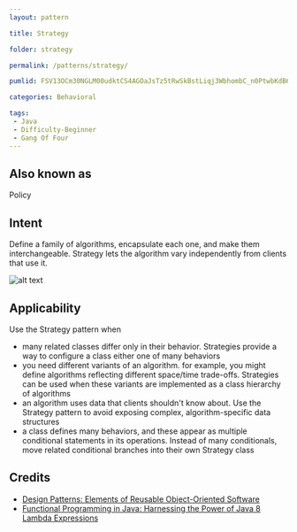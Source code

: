```yaml
---
layout: pattern

title: Strategy

folder: strategy

permalink: /patterns/strategy/

pumlid: FSV13OCm30NGLM00udktCS4AGOaJsTz5tRwSkBstLiqj3WbhombC_n0PtwbKdB67Y-MX44NAerDjSJFOwE8lRuTuBRfD1iJKgRC_88SnfFn8aD-ai9vczFO7

categories: Behavioral

tags:
 - Java
 - Difficulty-Beginner
 - Gang Of Four
---
```


## Also known as
Policy

## Intent
Define a family of algorithms, encapsulate each one, and make them
interchangeable. Strategy lets the algorithm vary independently from clients
that use it.

![alt text](./etc/strategy_1.png "Strategy")

## Applicability
Use the Strategy pattern when

* many related classes differ only in their behavior. Strategies provide a way to configure a class either one of many behaviors
* you need different variants of an algorithm. for example, you might define algorithms reflecting different space/time trade-offs. Strategies can be used when these variants are implemented as a class hierarchy of algorithms
* an algorithm uses data that clients shouldn't know about. Use the Strategy pattern to avoid exposing complex, algorithm-specific data structures
* a class defines many behaviors, and these appear as multiple conditional statements in its operations. Instead of many conditionals, move related conditional branches into their own Strategy class

## Credits

* [Design Patterns: Elements of Reusable Object-Oriented Software](http://www.amazon.com/Design-Patterns-Elements-Reusable-Object-Oriented/dp/0201633612)
* [Functional Programming in Java: Harnessing the Power of Java 8 Lambda Expressions](http://www.amazon.com/Functional-Programming-Java-Harnessing-Expressions/dp/1937785467/ref=sr_1_1)

